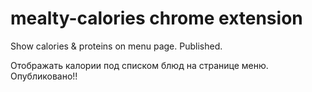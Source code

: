 # mealty-calories chrome extension
Show calories & proteins on menu page. Published.

Отображать калории под списком блюд на странице меню. Опубликовано!!
